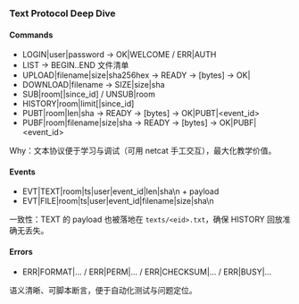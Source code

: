 ### Text Protocol Deep Dive

#### Commands
- LOGIN|user|password → OK|WELCOME / ERR|AUTH
- LIST → BEGIN..END 文件清单
- UPLOAD|filename|size|sha256hex → READY → [bytes] → OK|<sha>
- DOWNLOAD|filename → SIZE|size|sha
- SUB|room[|since_id] / UNSUB|room
- HISTORY|room|limit[|since_id]
- PUBT|room|len|sha → READY → [bytes] → OK|PUBT|<event_id>
- PUBF|room|filename|size|sha → READY → [bytes] → OK|PUBF|<event_id>

Why：文本协议便于学习与调试（可用 netcat 手工交互），最大化教学价值。

#### Events
- EVT|TEXT|room|ts|user|event_id|len|sha\n + payload
- EVT|FILE|room|ts|user|event_id|filename|size|sha\n

一致性：TEXT 的 payload 也被落地在 `texts/<eid>.txt`，确保 HISTORY 回放准确无丢失。

#### Errors
- ERR|FORMAT|... / ERR|PERM|... / ERR|CHECKSUM|... / ERR|BUSY|...

语义清晰、可脚本断言，便于自动化测试与问题定位。



